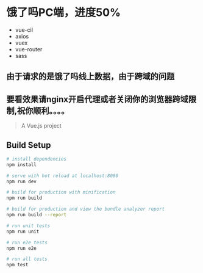 # 饿了吗PC端，进度50%

* vue-cil
* axios
* vuex
* vue-router
* sass

## 由于请求的是饿了吗线上数据，由于跨域的问题
## 要看效果请nginx开启代理或者关闭你的浏览器跨域限制,祝你顺利。。。。

> A Vue.js project

## Build Setup

``` bash
# install dependencies
npm install

# serve with hot reload at localhost:8080
npm run dev

# build for production with minification
npm run build

# build for production and view the bundle analyzer report
npm run build --report

# run unit tests
npm run unit

# run e2e tests
npm run e2e

# run all tests
npm test
```

